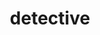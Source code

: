 ---
layout: smileys&emotion
title: detective
emoji: detective
permalink: 🕵.html
image: assets/img/3moji/detective.png
---